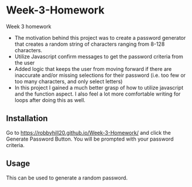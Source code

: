 # Week-3-Homework
Week 3 homework
- The motivation behind this project was to create a password generator that creates a random string of characters ranging from 8-128 characters. 
- Utilize Javascript confirm messages to get the password criteria from the user
- Added logic that keeps the user from moving forward if there are inaccurate and/or missing selections for their password (i.e. too few or too many characters, and only select letters) 
- In this project I gained a much better grasp of how to utilize javascript and the function aspect. I also feel a lot more comfortable writing for loops after doing this as well. 

## Installation
 Go to https://robbyhill20.github.io/Week-3-Homework/ and click the Generate Password Button. You will be prompted with your password criteria. 

## Usage
This can be used to generate a random password. 
